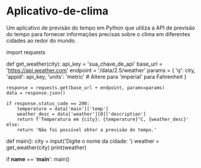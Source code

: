 # Aplicativo-de-clima
 Um aplicativo de previsão do tempo em Python que utiliza a API de previsão do tempo para fornecer informações precisas sobre o clima em diferentes cidades ao redor do mundo.

import requests

def get_weather(city):
    api_key = 'sua_chave_de_api'
    base_url = 'https://api.weather.com'
    endpoint = '/data/2.5/weather'
    params = {
        'q': city,
        'appid': api_key,
        'units': 'metric'  # Altere para 'imperial' para Fahrenheit
    }

    response = requests.get(base_url + endpoint, params=params)
    data = response.json()

    if response.status_code == 200:
        temperature = data['main']['temp']
        weather_desc = data['weather'][0]['description']
        return f'Temperatura em {city}: {temperature}°C, {weather_desc}'
    else:
        return 'Não foi possível obter a previsão do tempo.'

def main():
    city = input('Digite o nome da cidade: ')
    weather = get_weather(city)
    print(weather)

if __name__ == '__main__':
    main()
